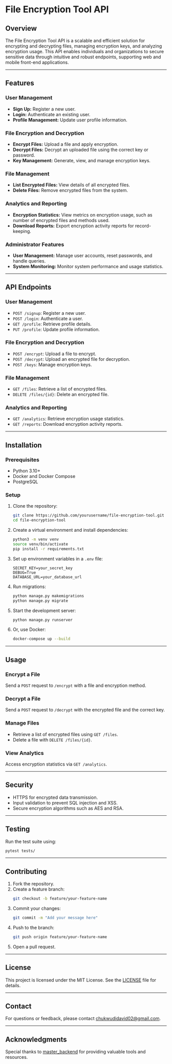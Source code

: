 # File Encryption Tool API

## Overview
The File Encryption Tool API is a scalable and efficient solution for encrypting and decrypting files, managing encryption keys, and analyzing encryption usage. This API enables individuals and organizations to secure sensitive data through intuitive and robust endpoints, supporting web and mobile front-end applications.

---

## Features

### User Management
- **Sign Up:** Register a new user.
- **Login:** Authenticate an existing user.
- **Profile Management:** Update user profile information.

### File Encryption and Decryption
- **Encrypt Files:** Upload a file and apply encryption.
- **Decrypt Files:** Decrypt an uploaded file using the correct key or password.
- **Key Management:** Generate, view, and manage encryption keys.

### File Management
- **List Encrypted Files:** View details of all encrypted files.
- **Delete Files:** Remove encrypted files from the system.

### Analytics and Reporting
- **Encryption Statistics:** View metrics on encryption usage, such as number of encrypted files and methods used.
- **Download Reports:** Export encryption activity reports for record-keeping.

### Administrator Features
- **User Management:** Manage user accounts, reset passwords, and handle queries.
- **System Monitoring:** Monitor system performance and usage statistics.

---

## API Endpoints

### User Management
- `POST /signup`: Register a new user.
- `POST /login`: Authenticate a user.
- `GET /profile`: Retrieve profile details.
- `PUT /profile`: Update profile information.

### File Encryption and Decryption
- `POST /encrypt`: Upload a file to encrypt.
- `POST /decrypt`: Upload an encrypted file for decryption.
- `POST /keys`: Manage encryption keys.

### File Management
- `GET /files`: Retrieve a list of encrypted files.
- `DELETE /files/{id}`: Delete an encrypted file.

### Analytics and Reporting
- `GET /analytics`: Retrieve encryption usage statistics.
- `GET /reports`: Download encryption activity reports.

---

## Installation

### Prerequisites
- Python 3.10+
- Docker and Docker Compose
- PostgreSQL

### Setup
1. Clone the repository:
   ```bash
   git clone https://github.com/yourusername/file-encryption-tool.git
   cd file-encryption-tool
   ```
2. Create a virtual environment and install dependencies:
   ```bash
   python3 -m venv venv
   source venv/bin/activate
   pip install -r requirements.txt
   ```
3. Set up environment variables in a `.env` file:
   ```
   SECRET_KEY=your_secret_key
   DEBUG=True
   DATABASE_URL=your_database_url
   ```
4. Run migrations:
   ```bash
   python manage.py makemigrations
   python manage.py migrate
   ```

5. Start the development server:
   ```bash
   python manage.py runserver
   ```

6. Or, use Docker:
   ```bash
   docker-compose up --build
   ```

---

## Usage

### Encrypt a File
Send a `POST` request to `/encrypt` with a file and encryption method.

### Decrypt a File
Send a `POST` request to `/decrypt` with the encrypted file and the correct key.

### Manage Files
- Retrieve a list of encrypted files using `GET /files`.
- Delete a file with `DELETE /files/{id}`.

### View Analytics
Access encryption statistics via `GET /analytics`.

---

## Security
- HTTPS for encrypted data transmission.
- Input validation to prevent SQL injection and XSS.
- Secure encryption algorithms such as AES and RSA.

---

## Testing
Run the test suite using:
```bash
pytest tests/
```

---

## Contributing
1. Fork the repository.
2. Create a feature branch:
   ```bash
   git checkout -b feature/your-feature-name
   ```
3. Commit your changes:
   ```bash
   git commit -m "Add your message here"
   ```
4. Push to the branch:
   ```bash
   git push origin feature/your-feature-name
   ```
5. Open a pull request.

---

## License
This project is licensed under the MIT License. See the [LICENSE](LICENSE) file for details.

---

## Contact
For questions or feedback, please contact [chukwudidavid02@gmail.com](mailto:chukwudidavid02@gmail.com).

---

## Acknowledgments
Special thanks to [master_backend](https://projects.masteringbackend.com/) for providing valuable tools and resources.

